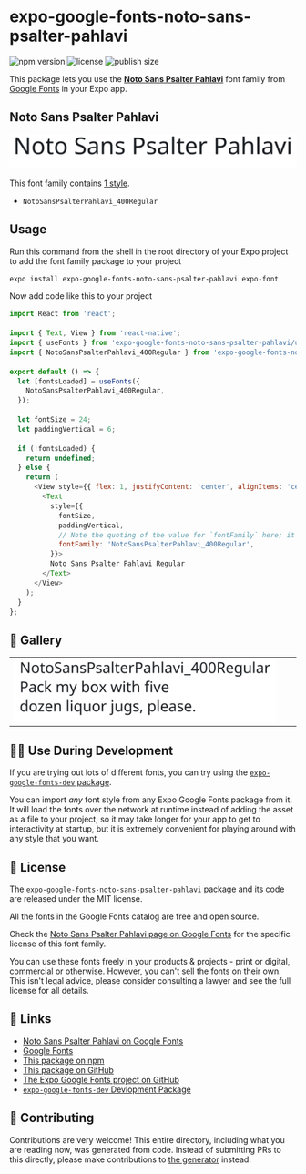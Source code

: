 # expo-google-fonts-noto-sans-psalter-pahlavi

![npm version](https://flat.badgen.net/npm/v/expo-google-fonts-noto-sans-psalter-pahlavi)
![license](https://flat.badgen.net/github/license/expo/google-fonts)
![publish size](https://flat.badgen.net/packagephobia/install/expo-google-fonts-noto-sans-psalter-pahlavi)

This package lets you use the [**Noto Sans Psalter Pahlavi**](https://fonts.google.com/specimen/Noto+Sans+Psalter+Pahlavi) font family from [Google Fonts](https://fonts.google.com/) in your Expo app.

## Noto Sans Psalter Pahlavi

![Noto Sans Psalter Pahlavi](./font-family.png)

This font family contains [1 style](#-gallery).

- `NotoSansPsalterPahlavi_400Regular`

## Usage

Run this command from the shell in the root directory of your Expo project to add the font family package to your project
```sh
expo install expo-google-fonts-noto-sans-psalter-pahlavi expo-font
```

Now add code like this to your project
```js
import React from 'react';

import { Text, View } from 'react-native';
import { useFonts } from 'expo-google-fonts-noto-sans-psalter-pahlavi/useFonts';
import { NotoSansPsalterPahlavi_400Regular } from 'expo-google-fonts-noto-sans-psalter-pahlavi/400Regular';

export default () => {
  let [fontsLoaded] = useFonts({
    NotoSansPsalterPahlavi_400Regular,
  });

  let fontSize = 24;
  let paddingVertical = 6;

  if (!fontsLoaded) {
    return undefined;
  } else {
    return (
      <View style={{ flex: 1, justifyContent: 'center', alignItems: 'center' }}>
        <Text
          style={{
            fontSize,
            paddingVertical,
            // Note the quoting of the value for `fontFamily` here; it expects a string!
            fontFamily: 'NotoSansPsalterPahlavi_400Regular',
          }}>
          Noto Sans Psalter Pahlavi Regular
        </Text>
      </View>
    );
  }
};

```

## 🔡 Gallery


||||
|-|-|-|
|![NotoSansPsalterPahlavi_400Regular](.//400Regular/NotoSansPsalterPahlavi_400Regular.ttf.png)||||


## 👩‍💻 Use During Development

If you are trying out lots of different fonts, you can try using the [`expo-google-fonts-dev` package](https://github.com/freeboub/google-fonts/tree/master/font-packages/dev#readme).

You can import *any* font style from any Expo Google Fonts package from it. It will load the fonts
over the network at runtime instead of adding the asset as a file to your project, so it may take longer
for your app to get to interactivity at startup, but it is extremely convenient
for playing around with any style that you want.

## 📖 License

The `expo-google-fonts-noto-sans-psalter-pahlavi` package and its code are released under the MIT license.

All the fonts in the Google Fonts catalog are free and open source.

Check the [Noto Sans Psalter Pahlavi page on Google Fonts](https://fonts.google.com/specimen/Noto+Sans+Psalter+Pahlavi) for the specific license of this font family.

You can use these fonts freely in your products & projects - print or digital, commercial or otherwise. However, you can't sell the fonts on their own. This isn't legal advice, please consider consulting a lawyer and see the full license for all details.

## 🔗 Links

- [Noto Sans Psalter Pahlavi on Google Fonts](https://fonts.google.com/specimen/Noto+Sans+Psalter+Pahlavi)
- [Google Fonts](https://fonts.google.com/)
- [This package on npm](https://www.npmjs.com/package/expo-google-fonts-noto-sans-psalter-pahlavi)
- [This package on GitHub](https://github.com/freeboub/google-fonts/tree/master/font-packages/noto-sans-psalter-pahlavi)
- [The Expo Google Fonts project on GitHub](https://github.com/freeboub/google-fonts)
- [`expo-google-fonts-dev` Devlopment Package](https://github.com/freeboub/google-fonts/tree/master/font-packages/dev)

## 🤝 Contributing

Contributions are very welcome! This entire directory, including what you are reading now, was generated from code. Instead of submitting PRs to this directly, please make contributions to [the generator](https://github.com/freeboub/google-fonts/tree/master/packages/generator) instead.
